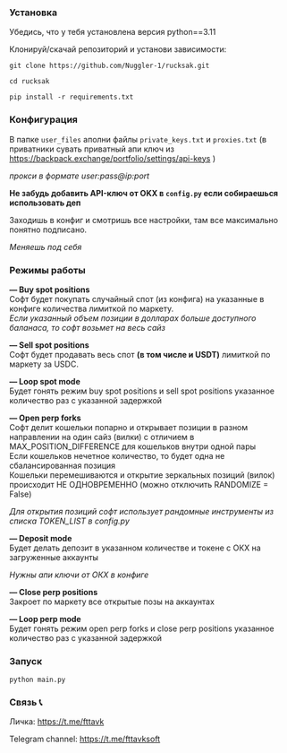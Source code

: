 ### Установка

Убедись, что у тебя установлена версия python==3.11

Клонируй/скачай репозиторий и установи зависимости:

`git clone https://github.com/Nuggler-1/rucksak.git`

`cd rucksak`

`pip install -r requirements.txt`

### Конфигурация

В папке `user_files` аполни файлы `private_keys.txt` и `proxies.txt` (в приватники сувать приватный апи ключ из https://backpack.exchange/portfolio/settings/api-keys )

*прокси в формате user:pass@ip:port*

**Не забудь добавить API-ключ от OKX в `config.py` если собираешься использовать деп**

Заходишь в конфиг и смотришь все настройки, там все максимально понятно подписано.

*Меняешь под себя* 

### Режимы работы

**— Buy spot positions** <br>
Софт будет покупать случайный спот (из конфига) на указанные в конфиге количества лимиткой по маркету.<br>
*Если указанный объем позиции в долларах больше доступного баланаса, то софт возьмет на весь сайз*

**— Sell spot positions** <br>
Софт будет продавать весь спот **(в том числе и USDT)** лимиткой по маркету за USDC.<br>

**— Loop spot mode** <br>
Будет гонять режим buy spot positions и sell spot positions указанное количество раз с указанной задержкой


**— Open perp forks** <br>
Софт делит кошельки попарно и открывает позиции в разном направлении на один сайз (вилки) с отличием в MAX_POSITION_DIFFERENCE для кошельков внутри одной пары<br>
Если кошельков нечетное количество, то будет одна не сбалансированная позиция<br>
Кошельки перемешиваются и открытие зеркальных позиций (вилок) происходит НЕ ОДНОВРЕМЕННО (можно отключить RANDOMIZE = False)

*Для открытия позиций софт использует рандомные инструменты из списка TOKEN_LIST в config.py*

**— Deposit mode**<br>
Будет делать депозит в указанном количестве и токене с ОКХ на загруженные аккаунты

*Нужны апи ключи от ОКХ в конфиге* 

**— Close perp positions**<br>
Закроет по маркету все открытые позы на аккаунтах


**— Loop perp mode** <br>
Будет гонять режим open perp forks и close perp positions указанное количество раз с указанной задержкой


### Запуск

`python main.py`

### Связь 📞

Личка: https://t.me/fttavk

Telegram channel: https://t.me/fttavksoft